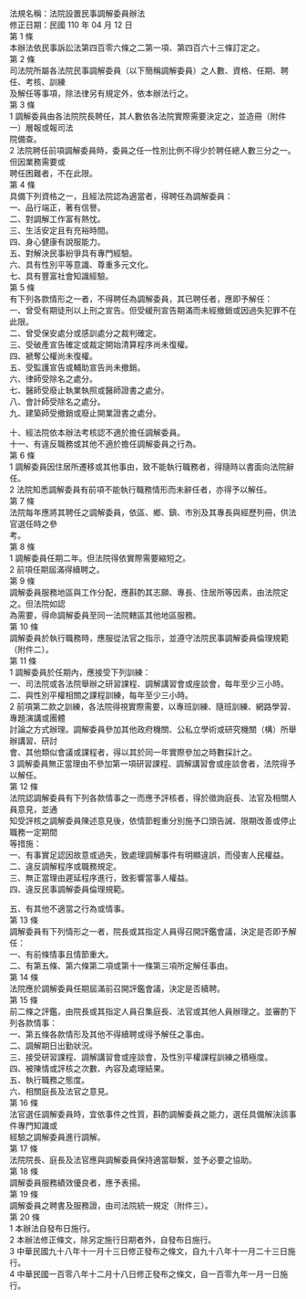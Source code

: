 法規名稱：法院設置民事調解委員辦法  
修正日期：民國 110 年 04 月 12 日  
第 1 條  
本辦法依民事訴訟法第四百零六條之二第一項、第四百六十三條訂定之。  
第 2 條  
司法院所屬各法院民事調解委員（以下簡稱調解委員）之人數、資格、任期、聘任、考核、訓練  
及解任等事項，除法律另有規定外，依本辦法行之。  
第 3 條  
1 調解委員由各法院院長聘任，其人數依各法院實際需要決定之，並造冊（附件一）層報或報司法  
院備查。  
2 法院聘任前項調解委員時，委員之任一性別比例不得少於聘任總人數三分之一。但因業務需要或  
聘任困難者，不在此限。  
第 4 條  
具備下列資格之一，且經法院認為適當者，得聘任為調解委員：  
一、品行端正，著有信譽。  
二、對調解工作富有熱忱。  
三、生活安定且有充裕時間。  
四、身心健康有說服能力。  
五、對解決民事紛爭具有專門經驗。  
六、具有性別平等意識、尊重多元文化。  
七、具有豐富社會知識經驗。  
第 5 條  
有下列各款情形之一者，不得聘任為調解委員，其已聘任者，應即予解任：  
一、曾受有期徒刑以上刑之宣告。但受緩刑宣告期滿而未經撤銷或因過失犯罪不在此限。  
二、曾受保安處分或感訓處分之裁判確定。  
三、受破產宣告確定或裁定開始清算程序尚未復權。  
四、褫奪公權尚未復權。  
五、受監護宣告或輔助宣告尚未撤銷。  
六、律師受除名之處分。  
七、醫師受廢止執業執照或醫師證書之處分。  
八、會計師受除名之處分。  
九、建築師受撤銷或廢止開業證書之處分。  


十、經法院依本辦法考核認不適於擔任調解委員。  
十一、有違反職務或其他不適於擔任調解委員之行為。  
第 6 條  
1 調解委員因住居所遷移或其他事由，致不能執行職務者，得隨時以書面向法院辭任。  
2 法院知悉調解委員有前項不能執行職務情形而未辭任者，亦得予以解任。  
第 7 條  
法院每年應將其聘任之調解委員，依區、鄉、鎮、市別及其專長與經歷列冊，供法官選任時之參  
考。  
第 8 條  
1 調解委員任期二年。但法院得依實際需要縮短之。  
2 前項任期屆滿得續聘之。  
第 9 條  
調解委員服務地區與工作分配，應斟酌其志願、專長、住居所等因素，由法院定之。但法院如認  
為需要，得命調解委員至同一法院轄區其他地區服務。  
第 10 條  
調解委員於執行職務時，應服從法官之指示，並遵守法院民事調解委員倫理規範（附件二）。  
第 11 條  
1 調解委員於任期內，應接受下列訓練：  
一、司法院或各法院舉辦之研習課程、調解講習會或座談會，每年至少三小時。  
二、與性別平權相關之課程訓練，每年至少三小時。  
2 前項第二款之訓練，各法院得視實際需要，以專班訓練、隨班訓練、網路學習、專題演講或團體  
討論之方式辦理。調解委員參加其他政府機關、公私立學術或研究機關（構）所舉辦講習、研討  
會、其他類似會議或課程者，得以其於同一年實際參加之時數採計之。  
3 調解委員無正當理由不參加第一項研習課程、調解講習會或座談會者，法院得予以解任。  
第 12 條  
法院認調解委員有下列各款情事之一而應予評核者，得於徵詢庭長、法官及相關人員意見，並通  
知受評核之調解委員陳述意見後，依情節輕重分別施予口頭告誡、限期改善或停止職務一定期間  
等措施：  
一、有事實足認因故意或過失，致處理調解事件有明顯違誤，而侵害人民權益。  
二、違反調解程序或職務規定。  
三、無正當理由遲延程序進行，致影響當事人權益。  
四、違反民事調解委員倫理規範。  


五、有其他不適當之行為或情事。  
第 13 條  
調解委員有下列情形之一者，院長或其指定人員得召開評鑑會議，決定是否即予解任：  
一、有前條情事且情節重大。  
二、有第五條、第六條第二項或第十一條第三項所定解任事由。  
第 14 條  
法院應於調解委員任期屆滿前召開評鑑會議，決定是否續聘。  
第 15 條  
前二條之評鑑，由院長或其指定人員召集庭長、法官或其他人員辦理之。並審酌下列各款情事：  
一、第五條各款情形及其他不得續聘或得予解任之事由。  
二、調解期日出勤狀況。  
三、接受研習課程、調解講習會或座談會，及性別平權課程訓練之積極度。  
四、被陳情或評核之次數、內容及處理結果。  
五、執行職務之態度。  
六、相關庭長及法官之意見。  
第 16 條  
法官選任調解委員時，宜依事件之性質，斟酌調解委員之能力，選任具備解決該事件專門知識或  
經驗之調解委員進行調解。  
第 17 條  
法院院長、庭長及法官應與調解委員保持適當聯繫，並予必要之協助。  
第 18 條  
調解委員服務績效優良者，應予表揚。  
第 19 條  
調解委員之聘書及服務證，由司法院統一規定（附件三）。  
第 20 條  
1 本辦法自發布日施行。  
2 本辦法修正條文，除另定施行日期者外，自發布日施行。  
3 中華民國九十八年十一月十三日修正發布之條文，自九十八年十一月二十三日施行。  
4 中華民國一百零八年十二月十八日修正發布之條文，自一百零九年一月一日施行。  


